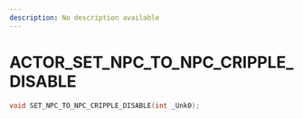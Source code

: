 ```yaml
---
description: No description available 
---
```


# ACTOR\_SET_NPC_TO_NPC_CRIPPLE_DISABLE

```cpp
void SET_NPC_TO_NPC_CRIPPLE_DISABLE(int _Unk0);
```